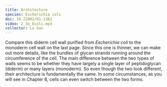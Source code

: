 ```yaml
---
title: Architecture
species: Escherichia coli 
doi: 10.22002/D1.1362
video: 2_3a_Ecoli.mp4
collector: Lu Gan
---
```


Compare this diderm cell wall purified from *Escherichia coli* to the monoderm cell wall on the last page. Since this one is thinner, we can make out more details, like the bundles of glycan strands running around the circumference of the cell. The main difference between the two types of walls seems to be whether they have largely a single layer of peptidoglycan (diderm) or many layers (monoderm). So even though the two look different, their architecture is fundamentally the same. In some circumstances, as you will see in Chapter 8, cells can even switch between the two forms.

